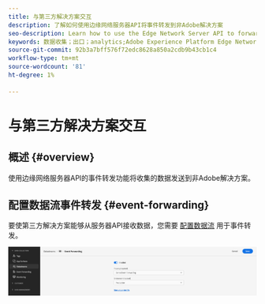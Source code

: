 ```yaml
---
title: 与第三方解决方案交互
description: 了解如何使用边缘网络服务器API将事件转发到非Adobe解决方案
seo-description: Learn how to use the Edge Network Server API to forward events to non-Adobe solutions
keywords: 数据收集；出口；analytics;Adobe Experience Platform Edge Network API；事件转发
source-git-commit: 92b3a7bff576f72edc8628a850a2cdb9b43cb1c4
workflow-type: tm+mt
source-wordcount: '81'
ht-degree: 1%

---
```



# 与第三方解决方案交互

## 概述 {#overview}

使用边缘网络服务器API的事件转发功能将收集的数据发送到非Adobe解决方案。

## 配置数据流事件转发 {#event-forwarding}

要使第三方解决方案能够从服务器API接收数据，您需要 [配置数据流](../edge/fundamentals/datastreams.md#event-forwarding-settings) 用于事件转发。

![Adobe Analytics数据流配置](assets/event-forwarding-datastream.png)